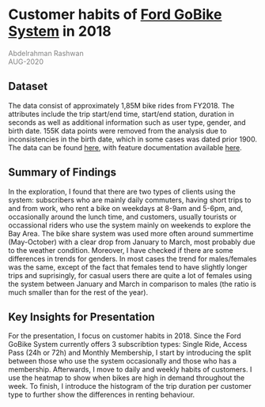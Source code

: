 # Customer habits of [Ford GoBike System](https://www.fordgobike.com/) in 2018

<span style="color: gray; font-size:1em;">Abdelrahman Rashwan</span>
<br><span style="color: gray; font-size:1em;">AUG-2020</span>

## Dataset

The data consist of approximately 1,85M bike rides from FY2018. The attributes include the trip start/end time, start/end station, duration in seconds as well as additional information such as user type, gender, and birth date. 155K data points were removed from the analysis due to inconsistencies in the birth date, which in some cases was dated prior 1900. The data can be found [here](https://s3.amazonaws.com/fordgobike-data/index.html), with feature documentation available [here](https://www.fordgobike.com/system-data).


## Summary of Findings

In the exploration, I found that there are two types of clients using the system: subscribers who are mainly daily commuters, having short trips to and from work, who rent a bike on weekdays at 8-9am and 5-6pm, and, occasionally around the lunch time, and customers, usually tourists or occassional riders who use the system mainly on weekends to explore the Bay Area. The bike share system was used more often around summertime (May-October) with a clear drop from January to March, most probably due to the weather condition. Moreover, I have checked if there are some differences in trends for genders. In most cases the trend for males/females was the same, except of the fact that females tend to have slightly longer trips and suprisingly, for casual users there are quite a lot of females using the system between January and March in comparison to males (the ratio is much smaller than for the rest of the year).


## Key Insights for Presentation

For the presentation, I focus on customer habits in 2018. Since the Ford GoBike System currently offers 3 subscribtion types: Single Ride, Access Pass (24h or 72h) and Monthly Membership, I start by introducing the split between those who use the system occasionally and those who has a membership. Afterwards, I move to daily and weekly habits of customers. I use the heatmap to show when bikes are high in demand throughout the week. To finish, I introduce the histogram of the trip duration per customer type to further show the differences in renting behaviour.